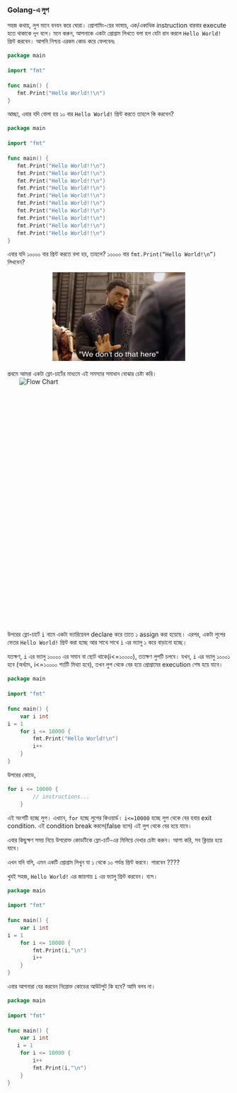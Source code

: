 ### Golang-এ লুপ 
সহজ কথায়, লুপ মানে বনবন করে ঘোরা। প্রোগামিং-য়ের ভাষায়, এক/একাধিক instruction বারবার execute হতে থাকাকে `লুপ` বলে। 
মনে করুন, আপনাকে একটা প্রোগ্রাম লিখতে বলা হল যেটা রান করলে `Hello World!` প্রিন্ট করবেন। আপনি নিশ্চয় এরকম কোড করে ফেলবেনঃ
```go
package main

import "fmt"

func main() {
   fmt.Print("Hello World!!\n")
}
```
আচ্ছা, এবার যদি বোলা হয় ১০ বার `Hello World!` প্রিন্ট করতে তাহলে কি করবেন?
```go
package main

import "fmt"

func main() {
   fmt.Print("Hello World!!\n")
   fmt.Print("Hello World!!\n")
   fmt.Print("Hello World!!\n")
   fmt.Print("Hello World!!\n")
   fmt.Print("Hello World!!\n")
   fmt.Print("Hello World!!\n")
   fmt.Print("Hello World!!\n")
   fmt.Print("Hello World!!\n")
   fmt.Print("Hello World!!\n")
   fmt.Print("Hello World!!\n")
}
```
এবার যদি ১০০০০ বার প্রিন্ট করতে বলা হয়, তাহলে?
১০০০০ বার `fmt.Print(“Hello World!\n”)` লিখবেন?
<div style="display: flex; justify-content: center; margin-bottom:20px;">
<img src="./We_Dont_Do_That_Here.jpg" alt="Flow Chart" width="300" height="200">
</div>
প্রথমে আমরা একটা ফ্লো-চার্টের মাধ্যমে এই সমস্যার সমাধান বোঝার চেষ্টা করি। 
<div style="display: flex; justify-content: center; margin-bottom:20px;">
<img src="./loop_flow_chart1.jpg" alt="Flow Chart" width="450" height="550">
</div>

উপরের ফ্লো-চার্টে `i` নামে একটা ভ্যারিয়েবল declare করে তাতে ১ assign করা হয়েছে। এরপর, একটা লুপের ভেতর `Hello World!` প্রিন্ট করা হচ্ছে আর সাথে সাথে `i` এর ভ্যালু ১ করে বাড়ানো হচ্ছে।

যতক্ষণ, `i` এর ভ্যালু  ১০০০০ এর সমান বা ছোট থাকে(i<=১০০০০), ততক্ষণ লুপটি চলবে। যখন, `i` এর ভ্যালু ১০০০১ হবে (অর্থ্যাৎ, i<=১০০০০ শর্তটি মিথ্যা হবে), তখন লুপ থেকে বের হয়ে প্রোগ্রামের execution শেষ হয়ে যাবে।  
```go
package main

import "fmt"

func main() {
	var i int
i = 1
	for i <= 10000 {
		fmt.Print("Hello World!\n")
		i++
	}
}
```

উপরের কোডে,

```go
for i <= 10000 {
		// instructions... 
	}
```

এই অংশটি হচ্ছে লুপ। এখানে, `for` হচ্ছে লুপের কিওয়ার্ড। `i<=10000` হচ্ছে লুপ থেকে বের হবার exit condition. এই condition break করলে(false হলে) এই লুপ থেকে বের হয়ে যাবে।

এবার কিছুক্ষণ সময় নিয়ে উপরোক্ত কোডটিকে ফ্লো-চার্ট-এর মিলিয়ে দেখার চেষ্টা করুন। আশা করি, সব ক্লিয়ার হয়ে যাবে।
 
এখন যদি বলি, এমন একটি প্রোগ্রাম লিখুন যা ১ থেকে ১০ পর্যন্ত প্রিন্ট করবে। পারবেন ????

খুবই সহজ, `Hello World!` এর জায়গায় `i` এর ভ্যালু প্রিন্ট করবেন। ব্যস।

```go
package main

import "fmt"

func main() {
	var i int
i = 1
	for i <= 10000 {
		fmt.Print(i,"\n")
		i++
	}
}
```

এবার আপনারা বের করবেন নিম্নোক্ত কোডের আউটপুট কি হবে? আমি বলব না।

```go
package main

import "fmt"

func main() {
	var i int
   i = 1
	for i <= 10000 {
		i++
		fmt.Print(i,"\n")
	}
}
```
